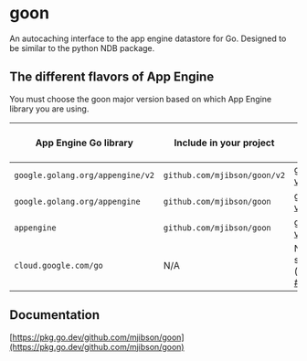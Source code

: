 # goon

An autocaching interface to the app engine datastore for Go. Designed to be similar to the python NDB package.

## The different flavors of App Engine

You must choose the goon major version based on which App Engine library you are using.

| App Engine Go library            | Include in your project     | Correct goon version                                                   |
|----------------------------------|-----------------------------|------------------------------------------------------------------------|
| `google.golang.org/appengine/v2` |`github.com/mjibson/goon/v2` | [goon v2.0.1](https://github.com/mjibson/goon/releases/tag/v2.0.1)     |
| `google.golang.org/appengine`    |`github.com/mjibson/goon`    | [goon v1.1.0](https://github.com/mjibson/goon/releases/tag/v1.1.0)     |
| `appengine`                      |`github.com/mjibson/goon`    | [goon v0.9.0](https://github.com/mjibson/goon/releases/tag/v0.9.0)     |
| `cloud.google.com/go`            |N/A                          | Not supported ([issue #74](https://github.com/mjibson/goon/issues/74)) |

## Documentation

[https://pkg.go.dev/github.com/mjibson/goon](https://pkg.go.dev/github.com/mjibson/goon)
